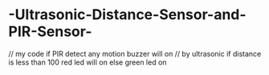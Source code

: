 # -Ultrasonic-Distance-Sensor-and-PIR-Sensor-
// my code if PIR detect any motion buzzer will on 
// by ultrasonic if distance is less than 100 red led will on else green led on

